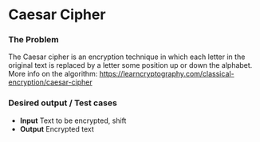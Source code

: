 # Caesar Cipher

### The Problem

The Caesar cipher is an encryption technique in which each letter in the original text is replaced by a letter some position up or down the alphabet.
More info on the algorithm: https://learncryptography.com/classical-encryption/caesar-cipher

### Desired output / Test cases

* **Input** Text to be encrypted, shift
* **Output** Encrypted text
